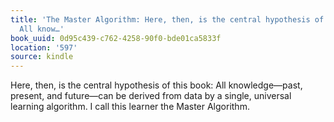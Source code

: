 ```yaml
---
title: 'The Master Algorithm: Here, then, is the central hypothesis of this book:
  All know…'
book_uuid: 0d95c439-c762-4258-90f0-bde01ca5833f
location: '597'
source: kindle
---
```


Here, then, is the central hypothesis of this book: All knowledge—past, present, and future—can be derived from data by a single, universal learning algorithm. I call this learner the Master Algorithm.